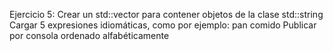 Ejercicio 5:
Crear un std::vector para contener objetos de la clase std::string
Cargar 5 expresiones idiomáticas, como por ejemplo: pan comido
Publicar por consola ordenado alfabéticamente
